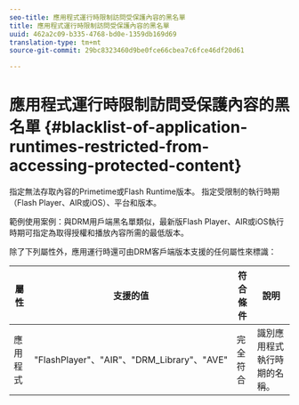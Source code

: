```yaml
---
seo-title: 應用程式運行時限制訪問受保護內容的黑名單
title: 應用程式運行時限制訪問受保護內容的黑名單
uuid: 462a2c09-b335-4768-bd0e-1359db169d69
translation-type: tm+mt
source-git-commit: 29bc8323460d9be0fce66cbea7c6fce46df20d61

---
```



# 應用程式運行時限制訪問受保護內容的黑名單 {#blacklist-of-application-runtimes-restricted-from-accessing-protected-content}

指定無法存取內容的Primetime或Flash Runtime版本。 指定受限制的執行時期（Flash Player、AIR或iOS）、平台和版本。

範例使用案例：與DRM用戶端黑名單類似，最新版Flash Player、AIR或iOS執行時期可指定為取得授權和播放內容所需的最低版本。

除了下列屬性外，應用運行時還可由DRM客戶端版本支援的任何屬性來標識：

| **屬性** | **支援的值** | **符合條件** | **說明** |
|---|---|---|---|
| 應用程式 | &quot;FlashPlayer&quot;、&quot;AIR&quot;、&quot;DRM_Library&quot;、&quot;AVE&quot; | 完全符合 | 識別應用程式執行時期的名稱。 |

